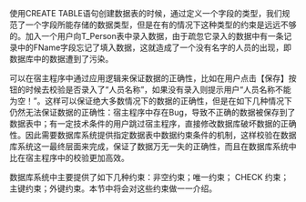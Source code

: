 使用CREATE TABLE语句创建数据表的时候，通过定义一个字段的类型，我们规范了一个字段所能存储的数据类型，但是在有的情况下这种类型的约束是远远不够的。加入一个用户向T_Person表中录入数据，由于疏忽它录入的数据中有一条记录中的FName字段忘记了填入数据，这就造成了一个没有名字的人员的出现，即数据库中的数据遭到了污染。
可以在宿主程序中通过应用逻辑来保证数据的正确性，比如在用户点击【保存】按钮的时候去校验是否录入了“人员名称”，如果没有录入则提示用户“人员名称不能为空！”。这样可以保证绝大多数情况下的数据的正确性，但是在如下几种情况下仍然无法保证数据的正确性：宿主程序中存在Bug，导致不正确的数据被保存到了数据表中；有一定技术条件的用户跳过宿主程序，直接修改数据库破坏数据的正确性。因此需要数据库系统提供指定数据表中数据约束条件的机制，这样校验在数据库系统这一最终层面来完成，保证了数据万无一失的正确性，而且在数据库系统中比在宿主程序中的校验更加高效。
数据库系统中主要提供了如下几种约束：非空约束；唯一约束； CHECK 约束；主键约束；外键约束。本节中将会对这些约束做一一介绍。